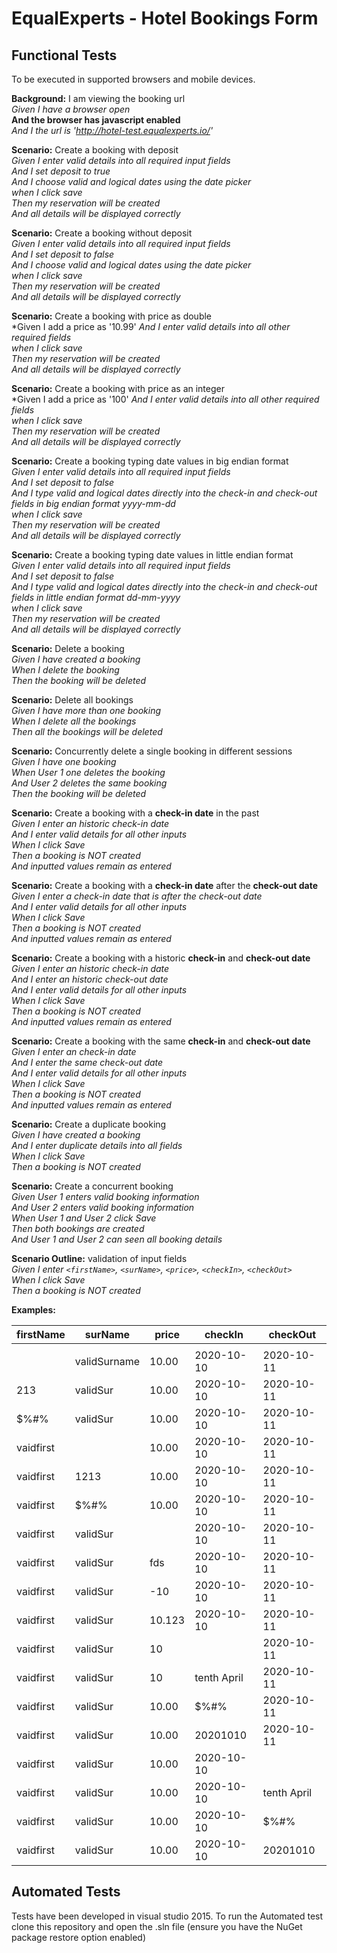 # EqualExperts - Hotel Bookings Form

## Functional Tests

To be executed in supported browsers and mobile devices.

**Background:** I am viewing the booking url <br>
*Given I have a browser open* <br>
**And the browser has javascript enabled** <br>
*And I the url is 'http://hotel-test.equalexperts.io/'* <br>

**Scenario:** Create a booking with deposit<br>
*Given I enter valid details into all required input fields* <br>
*And I set deposit to true* <br>
*And I choose valid and logical dates using the date picker* <br>
*when I click save* <br>
*Then my reservation will be created* <br>
*And all details will be displayed correctly*<br>

**Scenario:** Create a booking without deposit<br>
*Given I enter valid details into all required input fields* <br>
*And I set deposit to false* <br>
*And I choose valid and logical dates using the date picker* <br>
*when I click save* <br>
*Then my reservation will be created* <br>
*And all details will be displayed correctly*<br>

**Scenario:** Create a booking with price as double<br>
*Given I add a price as '10.99'
*And I enter valid details into all other required fields* <br>
*when I click save* <br>
*Then my reservation will be created* <br>
*And all details will be displayed correctly*<br>

**Scenario:** Create a booking with price as an integer<br>
*Given I add a price as '100'
*And I enter valid details into all other required fields* <br>
*when I click save* <br>
*Then my reservation will be created* <br>
*And all details will be displayed correctly*<br>

**Scenario:** Create a booking typing date values in big endian format <br>
*Given I enter valid details into all required input fields* <br>
*And I set deposit to false* <br>
*And I type valid and logical dates directly into the check-in and check-out fields in big endian format yyyy-mm-dd* <br>
*when I click save* <br>
*Then my reservation will be created* <br>
*And all details will be displayed correctly*<br>

**Scenario:** Create a booking typing date values in little endian format <br>
*Given I enter valid details into all required input fields* <br>
*And I set deposit to false* <br>
*And I type valid and logical dates directly into the check-in and check-out fields in little endian format dd-mm-yyyy* <br>
*when I click save* <br>
*Then my reservation will be created* <br>
*And all details will be displayed correctly*<br>

**Scenario:** Delete a booking <br>
*Given I have created a booking* <br>
*When I delete the booking* <br>
*Then the booking will be deleted* <br>

**Scenario:** Delete all bookings <br>
*Given I have more than one booking* <br>
*When I delete all the bookings* <br>
*Then all the bookings will be deleted* <br>

**Scenario:** Concurrently delete a single booking in different sessions<br>
*Given I have one booking* <br>
*When User 1 one deletes the booking* <br>
*And User 2 deletes the same booking* <br>
*Then the booking will be deleted* <br>

**Scenario:** Create a booking with a **check-in date** in the past <br>
*Given I enter an historic check-in date* <br>
*And I enter valid details for all other inputs* <br>
*When I click Save* <br>
*Then a booking is NOT created* <br>
*And inputted values remain as entered* <br>

**Scenario:** Create a booking with a **check-in date** after the **check-out date** <br>
*Given I enter a check-in date that is after the check-out date* <br>
*And I enter valid details for all other inputs* <br>
*When I click Save* <br>
*Then a booking is NOT created* <br>
*And inputted values remain as entered* <br>

**Scenario:** Create a booking with a historic **check-in** and **check-out date** <br>
*Given I enter an historic check-in date* <br>
*And I enter an historic check-out date* <br>
*And I enter valid details for all other inputs* <br>
*When I click Save* <br>
*Then a booking is NOT created* <br>
*And inputted values remain as entered* <br>

**Scenario:** Create a booking with the same **check-in** and **check-out date** <br>
*Given I enter an check-in date* <br>
*And I enter the same check-out date* <br>
*And I enter valid details for all other inputs* <br>
*When I click Save* <br>
*Then a booking is NOT created* <br>
*And inputted values remain as entered* <br>

**Scenario:** Create a duplicate booking <br>
*Given I have created a booking* <br>
*And I enter duplicate details into all fields* <br>
*When I click Save* <br>
*Then a booking is NOT created* <br>

**Scenario:** Create a concurrent booking <br>
*Given User 1 enters valid booking information* <br>
*And User 2 enters valid booking information* <br>
*When User 1 and User 2 click Save* <br>
*Then both bookings are created* <br>
*And User 1 and User 2 can seen all booking details* <br>

**Scenario Outline:** validation of input fields <br>
*Given I enter `<firstName>`, `<surName>`, `<price>`, `<checkIn>`, `<checkOut>`* <br>
*When I click Save* <br>
*Then a booking is NOT created* <br>

**Examples:** <br>

 firstName | surName | price | checkIn | checkOut 
  --- | --- | ---| ---  | --- 
|           |  |  |  | | 
|           | validSurname | 10.00 | 2020-10-10 | 2020-10-11 | 
| 213       | validSur    | 10.00 | 2020-10-10 | 2020-10-11 | 
| $%#%      | validSur    | 10.00 | 2020-10-10 | 2020-10-11 | 
| vaidfirst |              | 10.00 | 2020-10-10 | 2020-10-11 |
| vaidfirst |       1213   | 10.00 | 2020-10-10 | 2020-10-11 |
| vaidfirst |   $%#%  | 10.00 | 2020-10-10 | 2020-10-11 |
| vaidfirst |   validSur  |  | 2020-10-10 | 2020-10-11 |
| vaidfirst |   validSur  | fds | 2020-10-10 | 2020-10-11 |
| vaidfirst |   validSur  | -10 | 2020-10-10 | 2020-10-11 |
| vaidfirst |   validSur  | 10.123 | 2020-10-10 | 2020-10-11 |
| vaidfirst |   validSur  | 10  |  | 2020-10-11 |
| vaidfirst |   validSur | 10   | tenth April  | 2020-10-11 |
| vaidfirst |   validSur | 10.00   | $%#%  | 2020-10-11 |
| vaidfirst |   validSur | 10.00   | 20201010 | 2020-10-11 |
| vaidfirst |   validSur | 10.00   | 2020-10-10  |  |
| vaidfirst |   validSur | 10.00   | 2020-10-10  | tenth April |
| vaidfirst |   validSur | 10.00   | 2020-10-10  | $%#%       |
| vaidfirst |   validSur | 10.00   | 2020-10-10  | 20201010      |


## Automated Tests

Tests have been developed in visual studio 2015. To run the Automated test clone this repository and open the .sln file (ensure you have the NuGet package restore option enabled) 











